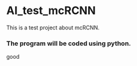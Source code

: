 # AI_test_mcRCNN
This is a test project about mcRCNN.
### The program will be coded using python.
good
